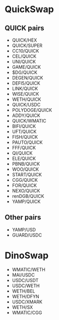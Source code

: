 # QuickSwap

## QUICK pairs
* QUICK/HEX
* QUICK/SUPER
* CC10/QUICK
* CEL/QUICK
* UNI/QUICK
* GAME/QUICK
* $DG/QUICK
* DEGEN/QUICK
* DEFI5/QUICK
* LINK/QUICK
* WISE/QUICK
* WETH/QUICK
* QUICK/USDC
* POLYDOGE/QUICK
* ADDY/QUICK
* QUICK/WMATIC
* BIFI/QUICK
* UFT/QUICK
* FISH/QUICK
* PAUTO/QUICK
* FFF/QUICK
* QI/QUICK
* ELE/QUICK
* PBNB/QUICK
* WOO/QUICK
* START/QUICK
* CGG/QUICK
* FOR/QUICK
* NEXO/QUICK
* renDGB/QUICK
* YAMP/QUICK
## Other pairs
* YAMP/USD
* GUARD/USDC


# DinoSwap

* WMATIC/WETH
* MAI/USDC
* USDC/USDT
* USDC/WETH
* WETH/BEL
* WETH/DFYN
* USDC/XMARK
* WETH/SX
* WMATIC/CGG
